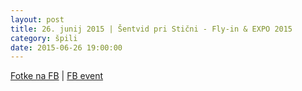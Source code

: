 ```yaml
---
layout: post
title: 26. junij 2015 | Šentvid pri Stični - Fly-in & EXPO 2015
category: špili
date: 2015-06-26 19:00:00
---
```


[Fotke na FB](https://www.facebook.com/media/set/?set=a.854104317960805.1073741829.165216820182895&type=3) | [FB event](https://www.facebook.com/events/447772538718657/)
